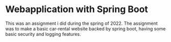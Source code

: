 
# Webapplication with Spring Boot

This was an assignment i did during the spring of 2022.
The assignment was to make a basic car-rental website backed by spring boot, having some basic security and logging features.

